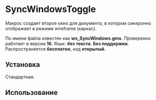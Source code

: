 # SyncWindowsToggle

Макрос создает второе окно для документа, в котором синхронно отображает в режиме wireframe (каркас).

По имени файла известен как **wx_SyncWindows.gms**.
Проверенно работает в версии **16**.
Язык: **без текста**.
**Без поддержки**.
Распространяется **бесплатно**, код **открытый**.

## Установка

Стандартная.

## Использование
